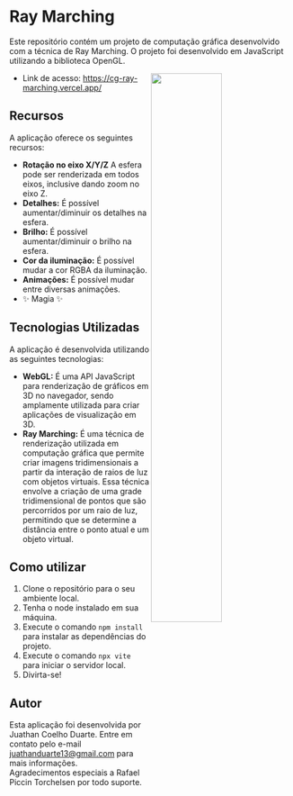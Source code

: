 # Ray Marching

Este repositório contém um projeto de computação gráfica desenvolvido com a técnica de Ray Marching. O projeto foi desenvolvido em JavaScript utilizando a biblioteca OpenGL.

<img align="right" src="./images/gif.gif" width="50%"/>

- Link de acesso: https://cg-ray-marching.vercel.app/

## Recursos

A aplicação oferece os seguintes recursos:

- **Rotação no eixo X/Y/Z** A esfera pode ser renderizada em todos eixos, inclusive dando zoom no eixo Z.
- **Detalhes:** É possível aumentar/diminuir os detalhes na esfera.
- **Brilho:** É possível aumentar/diminuir o brilho na esfera.
- **Cor da iluminação:** É possível mudar a cor RGBA da iluminação.
- **Animações:** É possível mudar entre diversas animações.
- ✨ Magia ✨

## Tecnologias Utilizadas

A aplicação é desenvolvida utilizando as seguintes tecnologias:

- **WebGL:** É uma API JavaScript para renderização de gráficos em 3D no navegador, sendo amplamente utilizada para criar aplicações de visualização em 3D.
- **Ray Marching:** É uma técnica de renderização utilizada em computação gráfica que permite criar imagens tridimensionais a partir da interação de raios de luz com objetos virtuais. Essa técnica envolve a criação de uma grade tridimensional de pontos que são percorridos por um raio de luz, permitindo que se determine a distância entre o ponto atual e um objeto virtual.

## Como utilizar

1. Clone o repositório para o seu ambiente local.
2. Tenha o node instalado em sua máquina.
3. Execute o comando `npm install` para instalar as dependências do projeto.
4. Execute o comando `npx vite` para iniciar o servidor local.
5. Divirta-se!

## Autor

Esta aplicação foi desenvolvida por Juathan Coelho Duarte. Entre em contato pelo e-mail juathanduarte13@gmail.com para mais informações.  
Agradecimentos especiais a Rafael Piccin Torchelsen por todo suporte.
